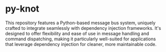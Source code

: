 # py-knot

This repository features a Python-based message bus system, uniquely crafted to integrate seamlessly with dependency injection frameworks. It's designed to offer flexibility and ease of use in message handling and command dispatching, making it particularly well-suited for applications that leverage dependency injection for cleaner, more maintainable code.
